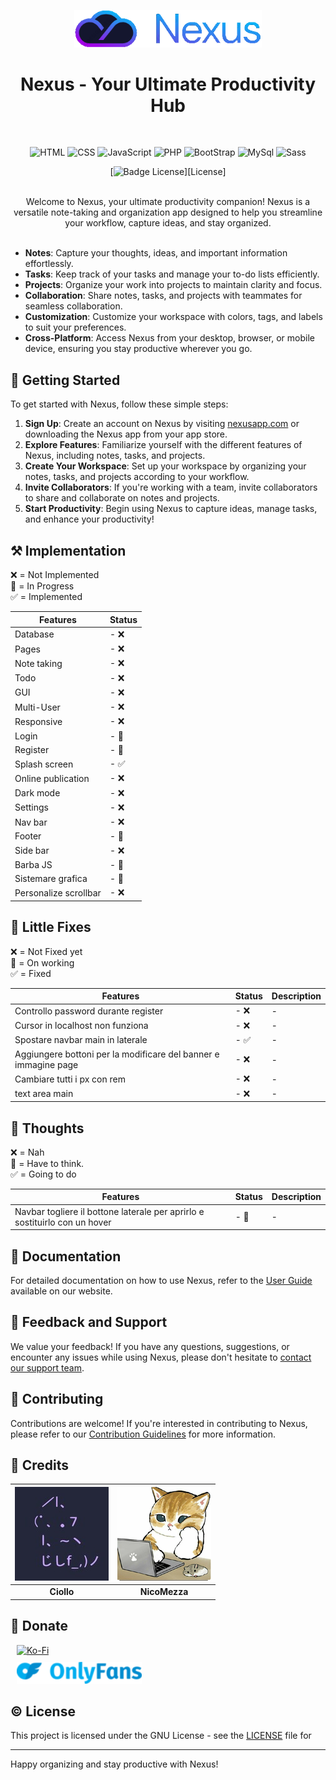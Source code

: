 <p align="center">
    <img width="300" alt="Nexus Logo" src="../src/assets/images/Nexus_logo_no_bg.png">
</p>

<div align = center>

# Nexus - Your Ultimate Productivity Hub

<br>

![HTML](https://img.shields.io/badge/HTML-239120?style=for-the-badge&logo=html5&logoColor=white)
![CSS](https://img.shields.io/badge/CSS-239120?&style=for-the-badge&logo=css3&logoColor=white)
![JavaScript](https://img.shields.io/badge/JavaScript-F7DF1E?style=for-the-badge&logo=javascript&logoColor=black)
![PHP](https://img.shields.io/badge/PHP-777BB4?style=for-the-badge&logo=php&logoColor=white)
![BootStrap]( 	https://img.shields.io/badge/Bootstrap-563D7C?style=for-the-badge&logo=bootstrap&logoColor=white)
![MySql](https://img.shields.io/badge/MySQL-005C84?style=for-the-badge&logo=mysql&logoColor=white)
![Sass](https://img.shields.io/badge/Sass-CC6699?style=for-the-badge&logo=sass&logoColor=white)

[![Badge License]][License] 

<br>
Welcome to Nexus, your ultimate productivity companion! Nexus is a versatile note-taking and organization app designed to help you streamline your workflow, capture ideas, and stay organized.
<br>
<br>

</div>

- **Notes**: Capture your thoughts, ideas, and important information effortlessly.
- **Tasks**: Keep track of your tasks and manage your to-do lists efficiently.
- **Projects**: Organize your work into projects to maintain clarity and focus.
- **Collaboration**: Share notes, tasks, and projects with teammates for seamless collaboration.
- **Customization**: Customize your workspace with colors, tags, and labels to suit your preferences.
- **Cross-Platform**: Access Nexus from your desktop, browser, or mobile device, ensuring you stay productive wherever you go.

## 🚀 Getting Started

To get started with Nexus, follow these simple steps:

1. **Sign Up**: Create an account on Nexus by visiting [nexusapp.com](https://www.nexusapp.com) or downloading the Nexus app from your app store.
2. **Explore Features**: Familiarize yourself with the different features of Nexus, including notes, tasks, and projects.
3. **Create Your Workspace**: Set up your workspace by organizing your notes, tasks, and projects according to your workflow.
4. **Invite Collaborators**: If you're working with a team, invite collaborators to share and collaborate on notes and projects.
5. **Start Productivity**: Begin using Nexus to capture ideas, manage tasks, and enhance your productivity!

## ⚒️ Implementation
❌ = Not Implemented <br>
🚧 = In Progress    <br>
✅ = Implemented    

| Features              | Status |
| --------------        | ------ |
| Database              | -  ❌  |
| Pages                 | -  ❌  |
| Note taking           | -  ❌  |
| Todo                  | -  ❌  |
| GUI                   | -  ❌  |
| Multi-User            | -  ❌  |
| Responsive            | -  ❌  |
| Login                 | -  🚧  |
| Register              | -  🚧  |
| Splash screen         | -  ✅  |
| Online publication    | -  ❌  |
| Dark mode             | -  ❌  |
| Settings              | -  ❌  |
| Nav bar               | -  ❌  |
| Footer                | -  🚧  |
| Side bar              | -  ❌  |
| Barba JS              | -  🚧  |
| Sistemare grafica     | -  🚧  |
| Personalize scrollbar | -  ❌  |

## 🚧️ Little Fixes
❌ = Not Fixed yet <br>
🚧 = On working    <br>
✅ = Fixed    

| Features        | Status | Description |
| --------------  | ------ | ----------- |
| Controllo password durante register | -  ❌  | - |
| Cursor in localhost non funziona | -  ❌  | - |
| Spostare navbar main in laterale | - ✅    | - |
| Aggiungere bottoni per la modificare del banner e immagine page | -  ❌  | - |
| Cambiare tutti i px con rem| -  ❌  | - |
| text area main | -  ❌  | - |
## 💭 Thoughts
❌ = Nah <br>
💭 = Have to think. <br>
✅ = Going to do

| Features        | Status | Description |
| --------------  | ------ | ----------- |
| Navbar togliere il bottone laterale per aprirlo e sostituirlo con un hover | -  💭  | - |


## 📄 Documentation

For detailed documentation on how to use Nexus, refer to the [User Guide](https://www.nexusapp.com/docs) available on our website.

## 📩 Feedback and Support

We value your feedback! If you have any questions, suggestions, or encounter any issues while using Nexus, please don't hesitate to [contact our support team](mailto:support@nexusapp.com).

## 🤝 Contributing

Contributions are welcome! If you're interested in contributing to Nexus, please refer to our [Contribution Guidelines](CONTRIBUTING.md) for more information.

## 👥 Credits

<div align = center>

| ![Ciollo](https://raw.githubusercontent.com/Ciollo/Ciollo-Resources/main/cat_macchiato_150x150.png) | ![NicoMezzaa](https://raw.githubusercontent.com/Ciollo/Ciollo-Resources/main/mezzapfp_150x150.png)		|
|:------------------------------------------------------------------------------------------------------------------------:	|:----------------------------------------------------------------------------------------------------:	|
|                                                         **Ciollo**                                                         |                                            **NicoMezza**                                           |

</div>

## 💸 Donate

<div style="margin: 10px;">
    <a href="https://ko-fi.com/ciollo" target="_blank">
        <img src="https://img.shields.io/badge/Ko--fi-F16061?style=for-the-badge&logo=ko-fi&logoColor=white" alt="Ko-Fi" width="200">
    </a>
</div>

<div style="margin: 10px;">
    <a>
        <img src="https://raw.githubusercontent.com/Ciollo/Ciollo-Resources/main/OnlyFans_logo_resized.png?token=GHSAT0AAAAAACN4BSR7CHBPEMWQJBPO7PLQZRBSMBQ" alt="OnlyFans" width="200">
    </a>
</div>

## © License

This project is licensed under the GNU License - see the [LICENSE](../LICENSE) file for 

---

Happy organizing and stay productive with Nexus!

<!----------------------------------{ Badges }--------------------------------->

[Badge License]: https://img.shields.io/github/license/Ciollo/Nexes
